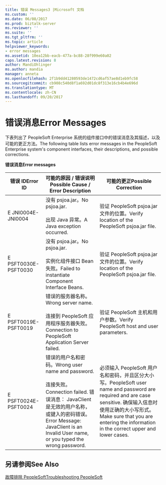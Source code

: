 ```yaml
---
title: 错误 Messages3 |Microsoft 文档
ms.custom: ''
ms.date: 06/08/2017
ms.prod: biztalk-server
ms.reviewer: ''
ms.suite: ''
ms.tgt_pltfrm: ''
ms.topic: article
helpviewer_keywords:
- error messages
ms.assetid: 10ea12bb-eacb-477a-bc88-28f999e60a02
caps.latest.revision: 8
author: MandiOhlinger
ms.author: mandia
manager: anneta
ms.openlocfilehash: 2f1b9dd41280593de1472cd6af57ae8d1eb9fc58
ms.sourcegitcommit: cb908c540d8f1a692d01dc8f313e16cb4b4e696d
ms.translationtype: MT
ms.contentlocale: zh-CN
ms.lasthandoff: 09/20/2017
---
```

# <a name="error-messages"></a><span data-ttu-id="74733-102">错误消息</span><span class="sxs-lookup"><span data-stu-id="74733-102">Error Messages</span></span>
<span data-ttu-id="74733-103">下表列出了 PeopleSoft Enterprise 系统的组件接口中的错误消息及其描述，以及可能的更正方法。</span><span class="sxs-lookup"><span data-stu-id="74733-103">The following table lists error messages in the PeopleSoft Enterprise system's component interfaces, their descriptions, and possible corrections.</span></span>  
  
 <span data-ttu-id="74733-104">**错误消息**</span><span class="sxs-lookup"><span data-stu-id="74733-104">**Error messages**</span></span>  
  
|<span data-ttu-id="74733-105">错误 ID</span><span class="sxs-lookup"><span data-stu-id="74733-105">Error ID</span></span>|<span data-ttu-id="74733-106">可能的原因 / 错误说明</span><span class="sxs-lookup"><span data-stu-id="74733-106">Possible Cause / Error Description</span></span>|<span data-ttu-id="74733-107">可能的更正</span><span class="sxs-lookup"><span data-stu-id="74733-107">Possible Correction</span></span>|  
|--------------|-----------------------------------------|-------------------------|  
|<span data-ttu-id="74733-108">E JNI0004</span><span class="sxs-lookup"><span data-stu-id="74733-108">E-JNI0004</span></span>|<span data-ttu-id="74733-109">没有 psjoa.jar。</span><span class="sxs-lookup"><span data-stu-id="74733-109">No psjoa.jar.</span></span><br /><br /> <span data-ttu-id="74733-110">出现 Java 异常。</span><span class="sxs-lookup"><span data-stu-id="74733-110">A Java exception occurred.</span></span>|<span data-ttu-id="74733-111">验证 PeopleSoft psjoa.jar 文件的位置。</span><span class="sxs-lookup"><span data-stu-id="74733-111">Verify location of the PeopleSoft psjoa.jar file.</span></span>|  
|<span data-ttu-id="74733-112">E PSFT0030</span><span class="sxs-lookup"><span data-stu-id="74733-112">E-PSFT0030</span></span>|<span data-ttu-id="74733-113">没有 psjoa.jar。</span><span class="sxs-lookup"><span data-stu-id="74733-113">No psjoa.jar.</span></span><br /><br /> <span data-ttu-id="74733-114">实例化组件接口 Bean 失败。</span><span class="sxs-lookup"><span data-stu-id="74733-114">Failed to instantiate Component Interface Beans.</span></span>|<span data-ttu-id="74733-115">验证 PeopleSoft psjoa.jar 文件的位置。</span><span class="sxs-lookup"><span data-stu-id="74733-115">Verify location of the PeopleSoft psjoa.jar file.</span></span>|  
|<span data-ttu-id="74733-116">E PSFT0019</span><span class="sxs-lookup"><span data-stu-id="74733-116">E-PSFT0019</span></span>|<span data-ttu-id="74733-117">错误的服务器名称。</span><span class="sxs-lookup"><span data-stu-id="74733-117">Wrong server name.</span></span><br /><br /> <span data-ttu-id="74733-118">连接到 PeopleSoft 应用程序服务器失败。</span><span class="sxs-lookup"><span data-stu-id="74733-118">Connection to PeopleSoft Application Server failed.</span></span>|<span data-ttu-id="74733-119">验证 PeopleSoft 主机和用户参数。</span><span class="sxs-lookup"><span data-stu-id="74733-119">Verify PeopleSoft host and user parameters.</span></span>|  
|<span data-ttu-id="74733-120">E PSFT0024</span><span class="sxs-lookup"><span data-stu-id="74733-120">E-PSFT0024</span></span>|<span data-ttu-id="74733-121">错误的用户名和密码。</span><span class="sxs-lookup"><span data-stu-id="74733-121">Wrong user name and password.</span></span><br /><br /> <span data-ttu-id="74733-122">连接失败。</span><span class="sxs-lookup"><span data-stu-id="74733-122">Connection failed.</span></span> <span data-ttu-id="74733-123">错误消息： JavaClient 是无效的用户名称，或键入的密码错误。</span><span class="sxs-lookup"><span data-stu-id="74733-123">Error Message: JavaClient is an Invalid User name, or you typed the wrong password.</span></span>|<span data-ttu-id="74733-124">必须输入 PeopleSoft 用户名和密码，并且区分大小写。</span><span class="sxs-lookup"><span data-stu-id="74733-124">PeopleSoft user name and password are required and are case sensitive.</span></span> <span data-ttu-id="74733-125">确保输入信息时使用正确的大小写形式。</span><span class="sxs-lookup"><span data-stu-id="74733-125">Make sure that you are entering the information in the correct upper and lower cases.</span></span>|  
  
## <a name="see-also"></a><span data-ttu-id="74733-126">另请参阅</span><span class="sxs-lookup"><span data-stu-id="74733-126">See Also</span></span>  
 [<span data-ttu-id="74733-127">故障排除 PeopleSoft</span><span class="sxs-lookup"><span data-stu-id="74733-127">Troubleshooting PeopleSoft</span></span>](../core/troubleshooting-peoplesoft.md)